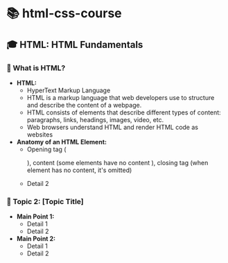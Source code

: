 # 📚 html-css-course

## 🎓 HTML: HTML Fundamentals

### 📝 What is HTML?

- **HTML:** 
  - HyperText Markup Language
  - HTML is a markup language that web developers use to structure and describe the content of a webpage.
  - HTML consists of elements that describe different types of content: paragraphs, links, headings, images, video, etc.
  - Web browsers understand HTML and render HTML code as websites
- **Anatomy of an HTML Element:** 
  - Opening tag (<p>), content (some elements have no content <img>), closing tag (when element has no content, it's omitted)
  - Detail 2

### 📝 Topic 2: [Topic Title]

- **Main Point 1:** 
  - Detail 1
  - Detail 2
- **Main Point 2:** 
  - Detail 1
  - Detail 2